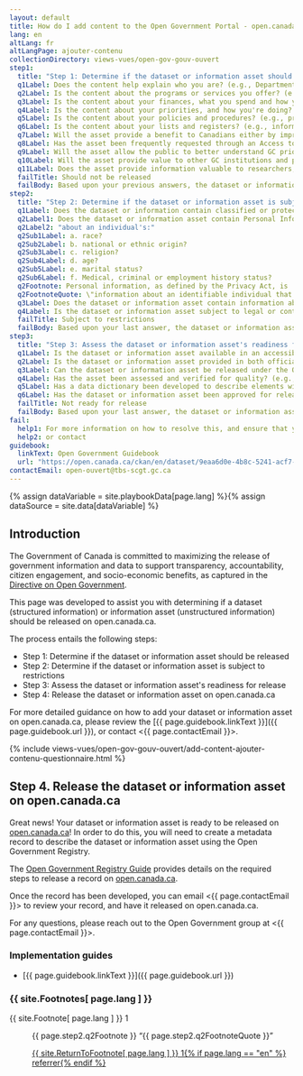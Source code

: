 ```yaml
---
layout: default
title: How do I add content to the Open Government Portal - open.canada.ca? (draft)
lang: en
altLang: fr
altLangPage: ajouter-contenu
collectionDirectory: views-vues/open-gov-gouv-ouvert
step1:
  title: "Step 1: Determine if the dataset or information asset should be released"
  q1Label: Does the content help explain who you are? (e.g., Departmental / agency information, location(s) and contacts, constitutional and legal governance)
  q2Label: Is the content about the programs or services you offer? (e.g., description of services offered, including advice and guidance, publications, administrative data, transactions, grants and contributions and media releases)
  q3Label: Is the content about your finances, what you spend and how you spend it? (e.g., projected and actual income and expenditures, tendering, procurement and contracts, travel and hospitality, position reclassifications, annual report of Minister's office expenses)
  q4Label: Is the content about your priorities, and how you're doing? (e.g., strategy and performance information, assessments and reviews, Ministerial mandate letters, reports tabled in Parliament)
  q5Label: Is the content about your policies and procedures? (e.g., protocols for delivering your functions and responsiblities, policy proposals and announcements, decision-making processes and consultations)
  q6Label: Is the content about your lists and registers? (e.g., information held in registers required by legislation and others lists and registers relating to your functions, summaries of complete Access to Information requests, etc.)
  q7Label: Will the asset provide a benefit to Canadians either by improving services or allowing for innovation and economic growth?
  q8Label: Has the asset been frequently requested through an Access to Information request?
  q9Label: Will the asset allow the public to better understand GC priorities and commitments?
  q10Label: Will the asset provide value to other GC institutions and provide more effective services?
  q11Label: Does the asset provide information valuable to researchers, students, academics, or interested citizens?
  failTitle: Should not be released
  failBody: Based upon your previous answers, the dataset or information asset should not be released as is.
step2:
  title: "Step 2: Determine if the dataset or information asset is subject to restrictions"
  q1Label: Does the dataset or information contain classified or protected information?
  q2Label1: Does the dataset or information asset contain Personal Information
  q2Label2: "about an individual's:"
  q2Sub1Label: a. race?
  q2Sub2Label: b. national or ethnic origin?
  q2Sub3Label: c. religion?
  q2Sub4Label: d. age?
  q2Sub5Label: e. marital status?
  q2Sub6Label: f. Medical, criminal or employment history status?
  q2Footnote: Personal information, as defined by the Privacy Act, is 
  q2FootnoteQuote: \"information about an identifiable individual that is recorded in any form\"
  q3Label: Does the dataset or information asset contain information about vulnerable or targeted individuals? (i.e., information related to policing activities or prison guards)
  q4Label: Is the dataset or information asset subject to legal or contractual agreements that prevent it from being released?
  failTitle: Subject to restrictions
  failBody: Based upon your last answer, the dataset or information asset is subject to restrictions so it is not ready for release.
step3:
  title: "Step 3: Assess the dataset or information asset's readiness for release"
  q1Label: Is the dataset or information asset available in an accessible format, that meets the Standard on Web Accessibility (e.g., CSV, XML, HTML, PDF/UA)
  q2Label: Is the dataset or information asset provided in both official languages?
  q3Label: Can the dataset or information asset be released under the Open Government Licence?
  q4Label: Has the asset been assessed and verified for quality? (e.g., completeness, accuracy, timeliness, consistency)
  q5Label: Has a data dictionary been developed to describe elements within the dataset?
  q6Label: Has the dataset or information asset been approved for release to the public by the CIO / IMSO?
  failTitle: Not ready for release
  failBody: Based upon your last answer, the dataset or information asset is not ready for release.
fail:
  help1: For more information on how to resolve this, and ensure that your content can be released, please consult the
  help2: or contact
guidebook:
  linkText: Open Government Guidebook
  url: "https://open.canada.ca/ckan/en/dataset/9eaa6d0e-4b8c-5241-acf7-c6885294b8c1"
contactEmail: open-ouvert@tbs-scgt.gc.ca
---
```

{% assign dataVariable = site.playbookData[page.lang] %}{%
assign dataSource = site.data[dataVariable] %}

<section>

## Introduction

The Government of Canada is committed to maximizing the release of government information and data to support transparency, accountability, citizen engagement, and socio-economic benefits, as captured in the [Directive on Open Government](https://www.tbs-sct.gc.ca/pol/doc-eng.aspx?id=28108).

This page was developed to assist you with determining if a dataset (structured information) or information asset (unstructured information) should be released on open.canada.ca.

The process entails the following steps:

- Step 1: Determine if the dataset or information asset should be released
- Step 2: Determine if the dataset or information asset is subject to restrictions
- Step 3: Assess the dataset or information asset's readiness for release
- Step 4: Release the dataset or information asset on open.canada.ca

For more detailed guidance on how to add your dataset or information asset on open.canada.ca, please review the [{{ page.guidebook.linkText }}]({{ page.guidebook.url }}), or contact <{{ page.contactEmail }}>.

</section>

{% include views-vues/open-gov-gouv-ouvert/add-content-ajouter-contenu-questionnaire.html %}

<section id="step4-section" class="hidden">

## Step 4. Release the dataset or information asset on open.canada.ca

Great news! Your dataset or information asset is ready to be released on [open.canada.ca](https://open.canada.ca)! In order to do this, you will need to create a metadata record to describe the dataset or information asset using the Open Government Registry.

The [Open Government Registry Guide](https://open.canada.ca/ckan/en/dataset/c2529700-2728-5c39-9107-1102e9cfb7bb) provides details on the required steps to release a record on [open.canada.ca](https://open.canada.ca).

Once the record has been developed, you can email <{{ page.contactEmail }}> to review your record, and have it released on open.canada.ca.

For any questions, please reach out to the Open Government group at <{{ page.contactEmail }}>.

<section>

### Implementation guides

- [{{ page.guidebook.linkText }}]({{ page.guidebook.url }})

</section>

</section>

</div>

<aside id="footnotes-aside" class="wb-fnote hidden" role="note">
<h3 id="fn">{{ site.Footnotes[ page.lang ] }}</h3>
<dl>
<dt>{{ site.Footnote[ page.lang ] }} 1</dt>
<dd id="fn1">
<p>{{ page.step2.q2Footnote }} <q cite="http://laws-lois.justice.gc.ca/{% if page.lang == "en" %}eng{% else %}fra{% endif %}/lois/P-21/page-1.html#h-3">{{ page.step2.q2FootnoteQuote }}</q></p>
<p class="fn-rtn"><a href="#fn1-rf"><span class="wb-inv">{{ site.ReturnToFootnote[ page.lang ] }} </span>1{% if page.lang == "en" %}<span class="wb-inv"> referrer</span>{% endif %}</a></p>
</dd>
</dl>
</aside>

</div>

</form>
</div>
